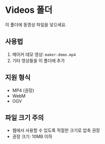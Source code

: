 # Videos 폴더

이 폴더에 동영상 파일을 넣으세요.

## 사용법
1. 메이커 데모 영상: `maker-demo.mp4` 
2. 기타 영상들을 이 폴더에 추가

## 지원 형식
- MP4 (권장)
- WebM
- OGV

## 파일 크기 주의
- 웹에서 사용할 수 있도록 적절한 크기로 압축 권장
- 권장 크기: 10MB 이하